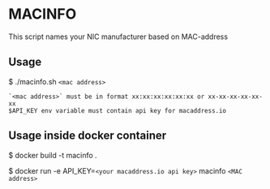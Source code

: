 # MACINFO
This script names your NIC manufacturer based on MAC-address

## Usage

$ ./macinfo.sh `<mac address>`

    `<mac address>` must be in format xx:xx:xx:xx:xx:xx or xx-xx-xx-xx-xx-xx
    $API_KEY env variable must contain api key for macaddress.io

## Usage inside docker container

$ docker build -t macinfo .

$ docker run -e API_KEY=`<your macaddress.io api key>` macinfo `<MAC address>`

